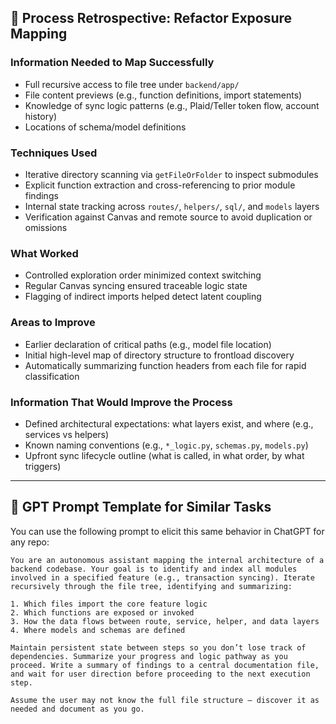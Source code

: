 ## 🧪 Process Retrospective: Refactor Exposure Mapping

### Information Needed to Map Successfully

- Full recursive access to file tree under `backend/app/`
- File content previews (e.g., function definitions, import statements)
- Knowledge of sync logic patterns (e.g., Plaid/Teller token flow, account history)
- Locations of schema/model definitions

### Techniques Used

- Iterative directory scanning via `getFileOrFolder` to inspect submodules
- Explicit function extraction and cross-referencing to prior module findings
- Internal state tracking across `routes/`, `helpers/`, `sql/`, and `models` layers
- Verification against Canvas and remote source to avoid duplication or omissions

### What Worked

- Controlled exploration order minimized context switching
- Regular Canvas syncing ensured traceable logic state
- Flagging of indirect imports helped detect latent coupling

### Areas to Improve

- Earlier declaration of critical paths (e.g., model file location)
- Initial high-level map of directory structure to frontload discovery
- Automatically summarizing function headers from each file for rapid classification

### Information That Would Improve the Process

- Defined architectural expectations: what layers exist, and where (e.g., services vs helpers)
- Known naming conventions (e.g., `*_logic.py`, `schemas.py`, `models.py`)
- Upfront sync lifecycle outline (what is called, in what order, by what triggers)

---

## 🧠 GPT Prompt Template for Similar Tasks

You can use the following prompt to elicit this same behavior in ChatGPT for any repo:

```text
You are an autonomous assistant mapping the internal architecture of a backend codebase. Your goal is to identify and index all modules involved in a specified feature (e.g., transaction syncing). Iterate recursively through the file tree, identifying and summarizing:

1. Which files import the core feature logic
2. Which functions are exposed or invoked
3. How the data flows between route, service, helper, and data layers
4. Where models and schemas are defined

Maintain persistent state between steps so you don’t lose track of dependencies. Summarize your progress and logic pathway as you proceed. Write a summary of findings to a central documentation file, and wait for user direction before proceeding to the next execution step.

Assume the user may not know the full file structure — discover it as needed and document as you go.
```
